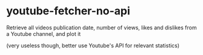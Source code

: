 # youtube-fetcher-no-api

Retrieve all videos publication date, number of views, likes and dislikes from a Youtube channel, and plot it

(very useless though, better use Youtube's API for relevant statistics)
